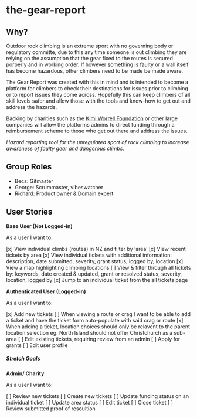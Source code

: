 # the-gear-report

## Why?
Outdoor rock climbing is an extreme sport with no governing body or regulatory committe, due to this any time someone is out climbing they are relying on the assumption that the gear fixed to the routes is secured porperly and in working order. If however something is faulty or a wall itself has become hazardous, other climbers need to be made be made aware.

The Gear Report was created with this in mind and is intended to become a platform for climbers to check their destinations for issues prior to climbing or to report issues they come across. Hopefully this can keep climbers of all skill levels safer and allow those with the tools and know-how to get out and address the hazards.

Backing by charities such as the [Kimi Worrell Foundation](https://kwf.co.nz "kwf.co.nz") or other large companies will allow the platforms admins to direct funding through a reimbursement scheme to those who get out there and address the issues.


*Hazard reporting tool for the unregulated sport of rock climbing to increase awareness of faulty gear and dangerous climbs.*

## Group Roles
- Becs: Gitmaster
- George: Scrummaster, vibeswatcher
- Richard: Product owner & Domain expert

## User Stories

**Base User (Not Logged-in)**

As a user I want to:

[x] View individual climbs (routes) in NZ and filter by ‘area’
[x] View recent tickets by area
[x] View individual tickets with additional information: description, date submitted, severity, grant status, logged by, location
[x] View a map highlighting climbing locations
[ ] View & filter through all tickets by: keywords, date created & updated, grant or resolved status, severity, location, logged by
[x] Jump to an individual ticket from the all tickets page


**Authenticated User (Logged-in)**

As a user I want to:

[x] Add new tickets 
[ ] When viewing a route or crag I want to be able to add a ticket and have the ticket form auto-populate with said crag or route
[x] When adding a ticket, location choices should only be relavent to the parent location selection eg. North Island should not offer Christchurch as a sub-area
[ ] Edit existing tickets, requiring review from an admin
[ ] Apply for grants
[ ] Edit user profile


##### Stretch Goals
**Admin/ Charity**

As a user I want to:

[ ] Review new tickets
[ ] Create new tickets
[ ] Update funding status on an individual ticket
[ ] Update area status
[ ] Edit ticket
[ ] Close ticket
[ ] Review submitted proof of resoultion
